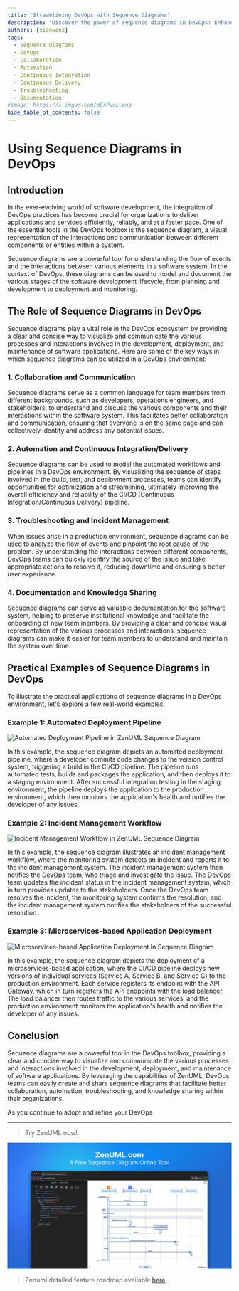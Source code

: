 ```yaml
---
title: 'Streamlining DevOps with Sequence Diagrams'
description: 'Discover the power of sequence diagrams in DevOps: Enhance collaboration, automate workflows, troubleshoot issues, and improve documentation. Learn how to create effective sequence diagrams using ZenUML.'
authors: [xiaowenz]
tags:
  - Sequence diagrams
  - DevOps
  - Collaboration
  - Automation
  - Continuous Integration
  - Continuous Delivery
  - Troubleshooting
  - Documentation
#image: https://i.imgur.com/mErPwqL.png
hide_table_of_contents: false
---
```


# Using Sequence Diagrams in DevOps

## Introduction

In the ever-evolving world of software development, the integration of DevOps practices has become crucial for organizations to deliver applications and services efficiently, reliably, and at a faster pace. One of the essential tools in the DevOps toolbox is the sequence diagram, a visual representation of the interactions and communication between different components or entities within a system.

Sequence diagrams are a powerful tool for understanding the flow of events and the interactions between various elements in a software system. In the context of DevOps, these diagrams can be used to model and document the various stages of the software development lifecycle, from planning and development to deployment and monitoring.

<!-- truncate -->

## The Role of Sequence Diagrams in DevOps

Sequence diagrams play a vital role in the DevOps ecosystem by providing a clear and concise way to visualize and communicate the various processes and interactions involved in the development, deployment, and maintenance of software applications. Here are some of the key ways in which sequence diagrams can be utilized in a DevOps environment:

### 1. Collaboration and Communication

Sequence diagrams serve as a common language for team members from different backgrounds, such as developers, operations engineers, and stakeholders, to understand and discuss the various components and their interactions within the software system. This facilitates better collaboration and communication, ensuring that everyone is on the same page and can collectively identify and address any potential issues.

### 2. Automation and Continuous Integration/Delivery

Sequence diagrams can be used to model the automated workflows and pipelines in a DevOps environment. By visualizing the sequence of steps involved in the build, test, and deployment processes, teams can identify opportunities for optimization and streamlining, ultimately improving the overall efficiency and reliability of the CI/CD (Continuous Integration/Continuous Delivery) pipeline.

### 3. Troubleshooting and Incident Management

When issues arise in a production environment, sequence diagrams can be used to analyze the flow of events and pinpoint the root cause of the problem. By understanding the interactions between different components, DevOps teams can quickly identify the source of the issue and take appropriate actions to resolve it, reducing downtime and ensuring a better user experience.

### 4. Documentation and Knowledge Sharing

Sequence diagrams can serve as valuable documentation for the software system, helping to preserve institutional knowledge and facilitate the onboarding of new team members. By providing a clear and concise visual representation of the various processes and interactions, sequence diagrams can make it easier for team members to understand and maintain the system over time.

## Practical Examples of Sequence Diagrams in DevOps

To illustrate the practical applications of sequence diagrams in a DevOps environment, let's explore a few real-world examples:

### Example 1: Automated Deployment Pipeline

![Automated Deployment Pipeline in ZenUML Sequence Diagram](https://cdn.sa.net/2024/05/06/gLvoQRUWDkPIihb.png)

In this example, the sequence diagram depicts an automated deployment pipeline, where a developer commits code changes to the version control system, triggering a build in the CI/CD pipeline. The pipeline runs automated tests, builds and packages the application, and then deploys it to a staging environment. After successful integration testing in the staging environment, the pipeline deploys the application to the production environment, which then monitors the application's health and notifies the developer of any issues.

### Example 2: Incident Management Workflow

![Incident Management Workflow in ZenUML Sequence Diagram](https://cdn.sa.net/2024/05/06/FbGpVQxAR5ZBdrm.png)

In this example, the sequence diagram illustrates an incident management workflow, where the monitoring system detects an incident and reports it to the incident management system. The incident management system then notifies the DevOps team, who triage and investigate the issue. The DevOps team updates the incident status in the incident management system, which in turn provides updates to the stakeholders. Once the DevOps team resolves the incident, the monitoring system confirms the resolution, and the incident management system notifies the stakeholders of the successful resolution.

### Example 3: Microservices-based Application Deployment

![Microservices-based Application Deployment In Sequence Diagram](https://cdn.sa.net/2024/05/06/7MnX15yemgCGQdq.png)

In this example, the sequence diagram depicts the deployment of a microservices-based application, where the CI/CD pipeline deploys new versions of individual services (Service A, Service B, and Service C) to the production environment. Each service registers its endpoint with the API Gateway, which in turn registers the API endpoints with the load balancer. The load balancer then routes traffic to the various services, and the production environment monitors the application's health and notifies the developer of any issues.

## Conclusion

Sequence diagrams are a powerful tool in the DevOps toolbox, providing a clear and concise way to visualize and communicate the various processes and interactions involved in the development, deployment, and maintenance of software applications. By leveraging the capabilities of ZenUML, DevOps teams can easily create and share sequence diagrams that facilitate better collaboration, automation, troubleshooting, and knowledge sharing within their organizations.

As you continue to adopt and refine your DevOps

---

> Try ZenUML now!

[![ZenUML: The Best Diagram Plugin for Confluence](../../static/img/og-image.png)](https://app.zenuml.com)

> Zenuml detailed feature roadmap available [here](/roadmap).

